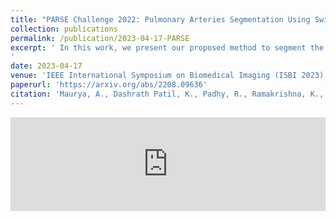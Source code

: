 ```yaml
---
title: "PARSE Challenge 2022: Pulmonary Arteries Segmentation Using Swin U-Net Transformer(Swin Unetr) And U-Net."
collection: publications
permalink: /publication/2023-04-17-PARSE
excerpt: ' In this work, we present our proposed method to segment the pulmonary arteries from the CT scans using Swin UNETR and U-Net-based deep neural network architecture. Six models, three models based on Swin UNETR, and three models based on 3D U-net with residual units were ensemble using a weighted average to make the final segmentation masks. Our team achieved a multi-level dice score of 84.36 percent through this method. The code of our work is available on the following link: this https URL. This work is part of the MICCAI PARSE 2022 challenge. 
'
date: 2023-04-17
venue: 'IEEE International Symposium on Biomedical Imaging (ISBI 2023), Cartagena de Indias, Columbia'
paperurl: 'https://arxiv.org/abs/2208.09636'
citation: 'Maurya, A., Dashrath Patil, K., Padhy, R., Ramakrishna, K., and Krishnamurthi, G., “PARSE challenge 2022: Pulmonary Arteries Segmentation using Swin U-Net Transformer(Swin UNETR) and U-Net”, <i>arXiv e-prints</i>, 2022. doi:10.48550/arXiv.2208.09636.'
---
```

<iframe src="https://www.linkedin.com/embed/feed/update/urn:li:share:6968425142595063808" allowfullscreen="" title="Embedded post" width="504" height="undefined" frameborder="0"></iframe>

<!-- [Download paper here](http://academicpages.github.io/files/paper2.pdf) -->

<!-- Recommended citation: Your Name, You. (2010). "Paper Title Number 2." <i>Journal 1</i>. 1(2). -->